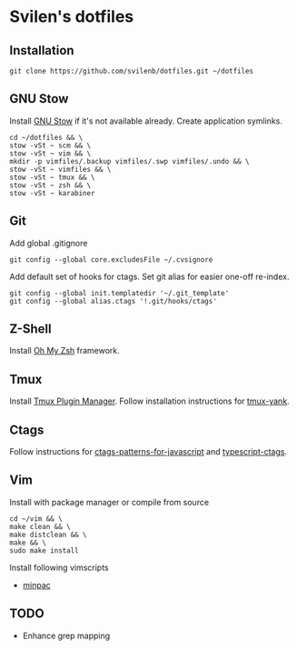 # Svilen's dotfiles

## Installation

```
git clone https://github.com/svilenb/dotfiles.git ~/dotfiles
```

## GNU Stow

Install [GNU Stow](https://www.gnu.org/software/stow/) if it's not available already. Create application symlinks.

```
cd ~/dotfiles && \
stow -vSt ~ scm && \
stow -vSt ~ vim && \
mkdir -p vimfiles/.backup vimfiles/.swp vimfiles/.undo && \
stow -vSt ~ vimfiles && \
stow -vSt ~ tmux && \
stow -vSt ~ zsh && \
stow -vSt ~ karabiner
```

## Git

Add global .gitignore

```
git config --global core.excludesFile ~/.cvsignore
```

Add default set of hooks for ctags. Set git alias for easier one-off re-index.

```
git config --global init.templatedir '~/.git_template'
git config --global alias.ctags '!.git/hooks/ctags'
```

## Z-Shell

Install [Oh My Zsh](https://github.com/robbyrussell/oh-my-zsh) framework.

## Tmux

Install [Tmux Plugin Manager](https://github.com/tmux-plugins/tpm).
Follow installation instructions for [tmux-yank](https://github.com/tmux-plugins/tmux-yank).

## Ctags

Follow instructions for [ctags-patterns-for-javascript](https://github.com/romainl/ctags-patterns-for-javascript) and [typescript-ctags](https://github.com/jb55/typescript-ctags).

## Vim

Install with package manager or compile from source

```
cd ~/vim && \
make clean && \
make distclean && \
make && \
sudo make install
```

Install following vimscripts

* [minpac](https://github.com/k-takata/minpac)

## TODO

* Enhance grep mapping
